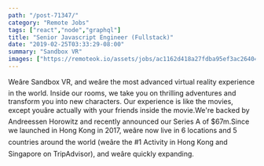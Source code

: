 ```yaml
---
path: "/post-71347/"
category: "Remote Jobs"
tags: ["react","node","graphql"]
title: "Senior Javascript Engineer (Fullstack)"
date: "2019-02-25T03:33:29-08:00"
summary: "Sandbox VR"
images: ["https://remoteok.io/assets/jobs/ac1162d418a27fdba95ef3ac264040091551072809.png"]
---
```


Weâre Sandbox VR, and weâre the most advanced virtual reality experience in the world. Inside our rooms, we take you on thrilling adventures and transform you into new characters. Our experience is like the movies, except youâre actually with your friends inside the movie.We're backed by Andreessen Horowitz and recently announced our Series A of $67m.Since we launched in Hong Kong in 2017, weâre now live in 6 locations and 5 countries around the world (weâre the #1 Activity in Hong Kong and Singapore on TripAdvisor), and weâre quickly expanding.
